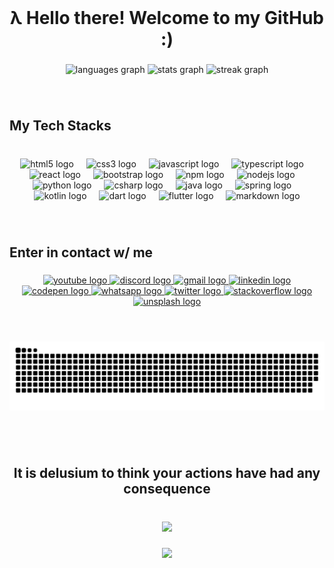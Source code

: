 <br clear="both">

<h1 align="center">λ Hello there! Welcome to my GitHub :)</h1>

###

<div align="center">
  <img src="https://github-readme-stats.vercel.app/api/top-langs?username=leonZZlambda&locale=en&hide_title=false&layout=compact&card_width=320&langs_count=5&theme=dracula&hide_border=true" height="180" alt="languages graph"  />
  <img src="https://github-readme-stats.vercel.app/api?username=leonZZlambda&hide_title=false&hide_rank=false&show_icons=true&include_all_commits=true&count_private=true&disable_animations=false&theme=dracula&locale=en&hide_border=true" height="180" alt="stats graph"  />
  <img src="https://streak-stats.demolab.com?user=leonZZlambda&locale=en&mode=daily&theme=dracula&hide_border=true&border_radius=5" height="180" alt="streak graph"  />
</div>

###

<br clear="both">

<h2 align="left">My Tech Stacks</h2>

###

<br clear="both">

<div align="center">
  <img src="https://cdn.simpleicons.org/html5/E34F26" height="40" alt="html5 logo"  />
  <img width="12" />
  <img src="https://cdn.simpleicons.org/css3/1572B6" height="40" alt="css3 logo"  />
  <img width="12" />
  <img src="https://cdn.simpleicons.org/javascript/F7DF1E" height="40" alt="javascript logo"  />
  <img width="12" />
  <img src="https://cdn.simpleicons.org/typescript/3178C6" height="40" alt="typescript logo"  />
  <img width="12" />
  <img src="https://cdn.simpleicons.org/react/61DAFB" height="40" alt="react logo"  />
  <img width="12" />
  <img src="https://cdn.simpleicons.org/bootstrap/7952B3" height="40" alt="bootstrap logo"  />
  <img width="12" />
  <img src="https://cdn.simpleicons.org/npm/CB3837" height="40" alt="npm logo"  />
  <img width="12" />
  <img src="https://cdn.simpleicons.org/nodedotjs/339933" height="40" alt="nodejs logo"  />
  <img width="12" />
  <img src="https://cdn.simpleicons.org/python/3776AB" height="40" alt="python logo"  />
  <img width="12" />
  <img src="https://cdn.jsdelivr.net/gh/devicons/devicon/icons/csharp/csharp-original.svg" height="40" alt="csharp logo"  />
  <img width="12" />
  <img src="https://skillicons.dev/icons?i=java" height="40" alt="java logo"  />
  <img width="12" />
  <img src="https://cdn.simpleicons.org/spring/6DB33F" height="40" alt="spring logo"  />
  <img width="12" />
  <img src="https://cdn.simpleicons.org/kotlin/7F52FF" height="40" alt="kotlin logo"  />
  <img width="12" />
  <img src="https://cdn.simpleicons.org/dart/0175C2" height="40" alt="dart logo"  />
  <img width="12" />
  <img src="https://cdn.simpleicons.org/flutter/02569B" height="40" alt="flutter logo"  />
  <img width="12" />
  <img src="https://cdn.simpleicons.org/markdown/000000" height="40" alt="markdown logo"  />
</div>

###

<br clear="both">

<h2 align="left">Enter in contact w/ me</h2>

###

<div align="center">
  <a href="https://youtube.com/@leonzzlambda" target="_blank">
    <img src="https://img.shields.io/static/v1?message=Youtube&logo=youtube&label=&color=FF0000&logoColor=white&labelColor=&style=for-the-badge" height="35" alt="youtube logo"  />
  </a>
  <a href="https://discord.com/channels/@me/706912562842697738" target="_blank">
    <img src="https://img.shields.io/static/v1?message=Discord'&logo=discord&label=&color=7289DA&logoColor=white&labelColor=&style=for-the-badge" height="35" alt="discord logo"  />
  </a>
  <a href="leonzzlopes@proton.me" target="_blank">
    <img src="https://img.shields.io/static/v1?message=E-mail&logo=gmail&label=&color=D14836&logoColor=white&labelColor=&style=for-the-badge" height="35" alt="gmail logo"  />
  </a>
  <a href="https://linkedin.com/in/leonardo-s-lopes" target="_blank">
    <img src="https://img.shields.io/static/v1?message=LinkedIn&logo=linkedin&label=&color=0077B5&logoColor=white&labelColor=&style=for-the-badge" height="35" alt="linkedin logo"  />
  </a>
  <a href="https://codepen.io/LeonZZlambda" target="_blank">
    <img src="https://img.shields.io/static/v1?message=Codepen&logo=codepen&label=&color=000000&logoColor=white&labelColor=&style=for-the-badge" height="35" alt="codepen logo"  />
  </a>
  <a href="+55 11 98013-8865" target="_blank">
    <img src="https://img.shields.io/static/v1?message=Whatsapp&logo=whatsapp&label=&color=25D366&logoColor=white&labelColor=&style=for-the-badge" height="35" alt="whatsapp logo"  />
  </a>
  <a href="https://x.com/lynel_leonzz" target="_blank">
    <img src="https://img.shields.io/static/v1?message=Twitter&logo=twitter&label=&color=1DA1F2&logoColor=white&labelColor=&style=for-the-badge" height="35" alt="twitter logo"  />
  </a>
  <a href="https://stackoverflow.com/users/29130731/leonz" target="_blank">
    <img src="https://img.shields.io/static/v1?message=Stackoverflow&logo=stackoverflow&label=&color=FE7A16&logoColor=white&labelColor=&style=for-the-badge" height="35" alt="stackoverflow logo"  />
  </a>
  <a href="https://app.daily.dev/leonzzlambda" target="_blank">
    <img src="https://img.shields.io/static/v1?message=daily.dev&logo=unsplash&label=&color=111&logoColor=white&labelColor=&style=for-the-badge" height="35" alt="unsplash logo"  />
  </a>
</div>

###

<h1 align="left"></h1>

###

<br clear="both">

<img src="https://raw.githubusercontent.com/leonZZlambda/leonZZlambda/output/snake.svg" alt="Snake animation" />

###

<h1 align="left"></h1>

###

<br clear="both">

<h2 align="center">It is delusium to think your actions have had any consequence</h2>

###

<br clear="both">

<div align="center">
  <img height="" src="https://media.giphy.com/media/l0IybTnydYJ5sjgNq/giphy.gif"  />
</div>

###

<div align="center">
  <img src="https://profile-counter.glitch.me/leonZZlambda/count.svg?"  />
</div>

###
